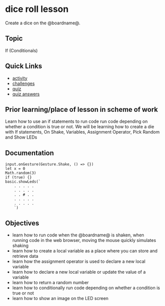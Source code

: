 # dice roll lesson

Create a  dice on the @boardname@.

## Topic

If (Conditionals)

## Quick Links

* [activity](/lessons/dice-roll/activity)
* [challenges](/lessons/dice-roll/challenges)
* [quiz](/lessons/dice-roll/quiz)
* [quiz answers](/lessons/dice-roll/quiz-answers)

## Prior learning/place of lesson in scheme of work

Learn how to use an if statements to run code run code depending on whether a condition is true or not. We will be learning how to create a die with If statements, On Shake, Variables, Assignment Operator, Pick Random and Show LEDs

## Documentation

```cards
input.onGesture(Gesture.Shake, () => {})
let x = 0
Math.random(3)
if (true) {}
basic.showLeds(`
    . . . . .
    . . . . .
    . . # . .
    . . . . .
    . . . . .
    `)
```

## Objectives

* learn how to run code when the @boardname@ is shaken, when running code in the web browser, moving the mouse quickly simulates shaking
* learn how to create a local variable as a place where you can store and retrieve data
* learn how the assignment operator is used to declare a new local variable
* learn how to declare a new local variable or update the value of a variable
* learn how to return a random number
* learn how to conditionally run code depending on whether a condition is true or not
* learn how to show an image on the LED screen
